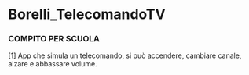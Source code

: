 # Borelli_TelecomandoTV

### COMPITO PER SCUOLA
[1] App che simula un telecomando, si può accendere, cambiare canale, alzare e abbassare volume.
